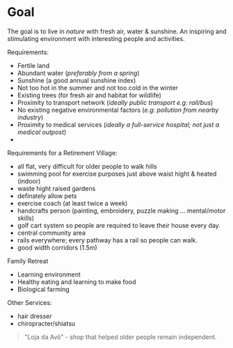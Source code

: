 # Goal

The goal is to live in _nature_ with fresh air, water & sunshine.
An inspiring and stimulating environment with interesting people and activities.

Requirements:
+ Fertile land
+ Abundant water (_preferably from a spring_)
+ Sunshine (a good annual sunshine index)
+ Not too hot in the summer and not too cold in the winter
+ Existing trees (for fresh air and habitat for wildlife)
+ Proximity to transport network (_ideally public transport e.g: rail/bus_)
+ No existing negative environmental factors (_e.g: pollution from nearby industry_)
+ Proximity to medical services (_ideally a full-service hospital; not just a medical outpost_)
+ 

Requirements for a Retirement Village:
+ all flat, very difficult for older people to walk hills
+ swimming pool for exercise purposes just above waist hight & heated (indoor)
+ waste hight raised gardens 
+ definately allow pets
+ exercise coach (at least twice a week)
+ handcrafts person (painting, embroidery, puzzle making ... mental/motor skills)
+ golf cart system so people are required to leave their house every day.
+ central community area
+ rails everywhere; every pathway has a rail so people can walk.
+ good width corridors (1.5m)

Family Retreat
+ Learning environment
+ Healthy eating and learning to make food
+ Biological farming

Other Services:
+ hair dresser
+ chiropracter/shiatsu 

> "Loja da Avô" - shop that helped older people remain independent.
 
